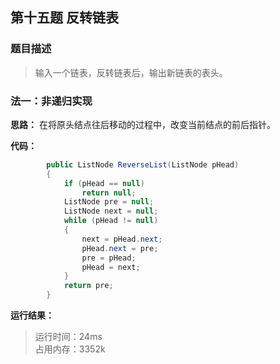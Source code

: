 ## 第十五题 反转链表

### 题目描述

> 输入一个链表，反转链表后，输出新链表的表头。

### 法一：非递归实现

**思路：** 在将原头结点往后移动的过程中，改变当前结点的前后指针。

**代码：** 

```C#
        public ListNode ReverseList(ListNode pHead)
        {
            if (pHead == null)
                return null;
            ListNode pre = null;
            ListNode next = null;
            while (pHead != null)
            {
                next = pHead.next;
                pHead.next = pre;
                pre = pHead;
                pHead = next;
            }
            return pre;
        }
```

**运行结果：** 

> 运行时间：24ms   
占用内存：3352k